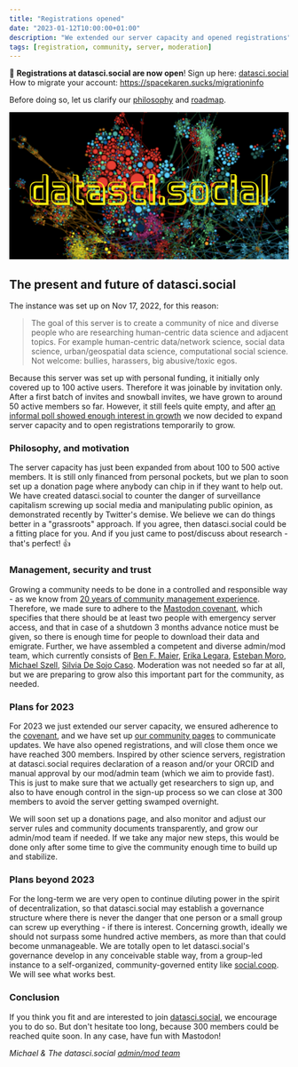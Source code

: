 ```yaml
---
title: "Registrations opened"
date: "2023-01-12T10:00:00+01:00"
description: "We extended our server capacity and opened registrations"
tags: [registration, community, server, moderation]
---
```


🚨 **Registrations at datasci.social are now open**! Sign up here: [datasci.social](https://datasci.social)   
How to migrate your account: https://spacekaren.sucks/migrationinfo

Before doing so, let us clarify our [philosophy](https://community.datasci.social/docs/management/#raison-d%C3%AAtre) and [roadmap](https://community.datasci.social/docs/roadmap/).

[![datasci.social](/images/logodatascisocial_full.png "datasci.social")](https://datasci.social)

## The present and future of datasci.social
The instance was set up on Nov 17, 2022, for this reason:

> The goal of this server is to create a community of nice and diverse people who are researching human-centric data science and adjacent topics. For example human-centric data/network science, social data science, urban/geospatial data science, computational social science. Not welcome: bullies, harassers, big abusive/toxic egos.

Because this server was set up with personal funding, it initially only covered up to 100 active users. Therefore it was joinable by invitation only. After a first batch of invites and snowball invites, we have grown to around 50 active members so far. However, it still feels quite empty, and after [an informal poll showed enough interest in growth](https://community.datasci.social/blog/2022-12-17/poll-on-growth/) we now decided to expand server capacity and to open registrations temporarily to grow.

### Philosophy, and motivation
The server capacity has just been expanded from about 100 to 500 active members. It is still only financed from personal pockets, but we plan to soon set up a donation page where anybody can chip in if they want to help out. We have created datasci.social to counter the danger of surveillance capitalism screwing up social media and manipulating public opinion, as demonstrated recently by Twitter's demise. We believe we can do things better in a "grassroots" approach. If you agree, then datasci.social could be a fitting place for you. And if you just came to post/discuss about research - that's perfect! 👍

### Management, security and trust
Growing a community needs to be done in a controlled and responsible way - as we know from [20 years of community management experience](https://github.com/mszell/mastoadminresources/blob/main/communityguide.md). Therefore, we made sure to adhere to the [Mastodon covenant](https://joinmastodon.org/covenant), which specifies that there should be at least two people with emergency server access, and that in case of a shutdown 3 months advance notice must be given, so there is enough time for people to download their data and emigrate. Further, we have assembled a competent and diverse admin/mod team, which currently consists of [Ben F. Maier](https://datasci.social/@benfmaier), [Erika Legara](https://datasci.social/@eflegara), [Esteban Moro](https://datasci.social/@estebanmoro), [Michael Szell](https://datasci.social/@mszll), [Silvia De Sojo Caso](https://datasci.social/@sdesojo). Moderation was not needed so far at all, but we are preparing to grow also this important part for the community, as needed.

### Plans for 2023 
For 2023 we just extended our server capacity, we ensured adherence to the [covenant](https://joinmastodon.org/covenant), and we have set up [our community pages](https://community.datasci.social) to communicate updates. We have also opened registrations, and will close them once we have reached 300 members. Inspired by other science servers, registration at datasci.social requires declaration of a reason and/or your ORCID and manual approval by our mod/admin team (which we aim to provide fast). This is just to make sure that we actually get researchers to sign up, and also to have enough control in the sign-up process so we can close at 300 members to avoid the server getting swamped overnight.

We will soon set up a donations page, and also monitor and adjust our server rules and community documents transparently, and grow our admin/mod team if needed. If we take any major new steps, this would be done only after some time to give the community enough time to build up and stabilize.

### Plans beyond 2023
For the long-term we are very open to continue diluting power in the spirit of decentralization, so that datasci.social may establish a governance structure where there is never the danger that one person or a small group can screw up everything - if there is interest. Concerning growth, ideally we should not surpass some hundred active members, as more than that could become unmanageable. We are totally open to let datasci.social's governance develop in any conceivable stable way, from a group-led instance to a self-organized, community-governed entity like [social.coop](https://www.loomio.com/socialcoop). We will see what works best.

### Conclusion
If you think you fit and are interested to join [datasci.social](https://datasci.social), we encourage you to do so. But don't hesitate too long, because 300 members could be reached quite soon. In any case, have fun with Mastodon!  

*Michael & The datasci.social [admin/mod team](https://community.datasci.social/docs/moderation/#team)*
